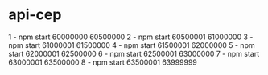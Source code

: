 # api-cep

1 - npm start 60000000 60500000
2 - npm start 60500001 61000000
3 - npm start 61000001 61500000
4 - npm start 61500001 62000000
5 - npm start 62000001 62500000
6 - npm start 62500001 63000000
7 - npm start 63000001 63500000
8 - npm start 63500001 63999999
